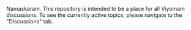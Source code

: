 Namaskaram.
This repository is intended to be a place for all Viyomam discussions. 
To see the currently active topics, please navigate to the "Discussions" tab.

